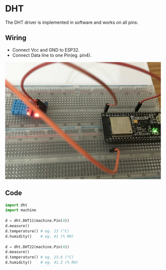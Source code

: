 # DHT

The DHT driver is implemented in software and works on all pins:

## Wiring

- Connect Vcc and GND to ESP32.
- Connect Data line to one Pin(eg. pin4).

![DHT](/static/sensor/dht.jpg)

## Code

```python
import dht
import machine

d = dht.DHT11(machine.Pin(4))
d.measure()
d.temperature() # eg. 23 (°C)
d.humidity()    # eg. 41 (% RH)

d = dht.DHT22(machine.Pin(4))
d.measure()
d.temperature() # eg. 23.6 (°C)
d.humidity()    # eg. 41.3 (% RH)
```
